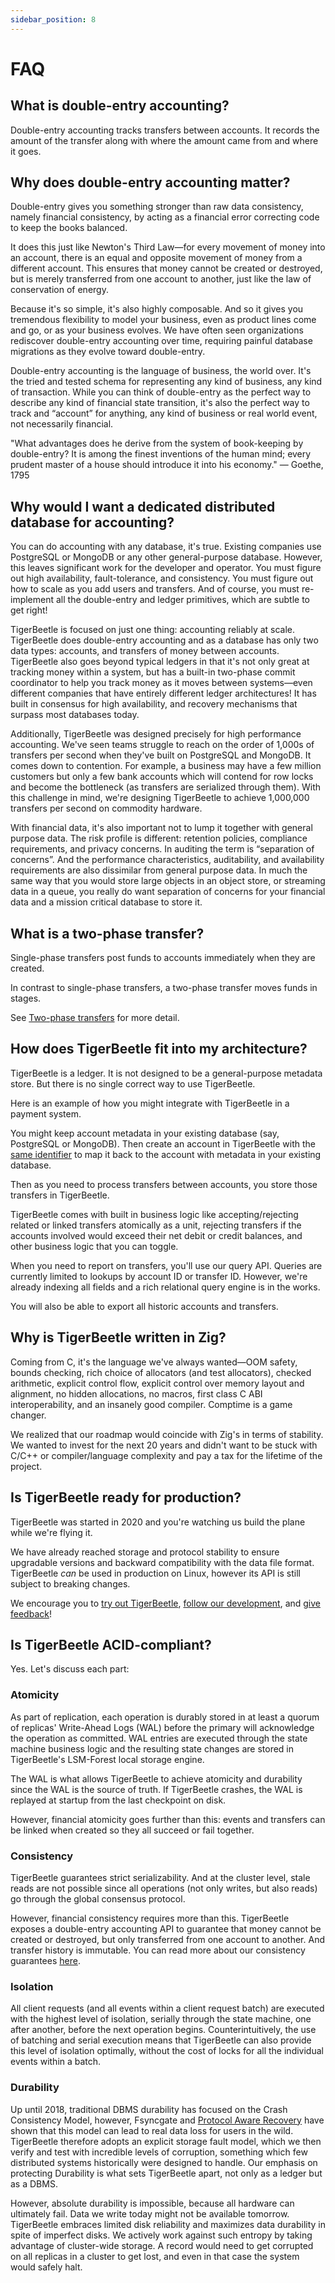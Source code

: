 ```yaml
---
sidebar_position: 8
---
```


# FAQ

## What is double-entry accounting?

Double-entry accounting tracks transfers between accounts. It records
the amount of the transfer along with where the amount came from and
where it goes.

## Why does double-entry accounting matter?

Double-entry gives you something stronger than raw data consistency,
namely financial consistency, by acting as a financial error
correcting code to keep the books balanced.

It does this just like Newton's Third Law—for every movement of money
into an account, there is an equal and opposite movement of money from
a different account. This ensures that money cannot be created or
destroyed, but is merely transferred from one account to another, just
like the law of conservation of energy.

Because it's so simple, it's also highly composable. And so it gives
you tremendous flexibility to model your business, even as product
lines come and go, or as your business evolves. We have often seen
organizations rediscover double-entry accounting over time, requiring
painful database migrations as they evolve toward double-entry.

Double-entry accounting is the language of business, the world
over. It's the tried and tested schema for representing any kind of
business, any kind of transaction. While you can think of double-entry
as the perfect way to describe any kind of financial state transition,
it's also the perfect way to track and “account” for anything, any
kind of business or real world event, not necessarily financial.

"What advantages does he derive from the system of book-keeping by
double-entry? It is among the finest inventions of the human mind;
every prudent master of a house should introduce it into his economy."
— Goethe, 1795

## Why would I want a dedicated distributed database for accounting?

You can do accounting with any database, it's true. Existing companies
use PostgreSQL or MongoDB or any other general-purpose
database. However, this leaves significant work for the developer and
operator. You must figure out high availability, fault-tolerance, and
consistency. You must figure out how to scale as you add users and
transfers. And of course, you must re-implement all the double-entry
and ledger primitives, which are subtle to get right!

TigerBeetle is focused on just one thing: accounting reliably at
scale. TigerBeetle does double-entry accounting and as a database has
only two data types: accounts, and transfers of money between
accounts. TigerBeetle also goes beyond typical ledgers in that it's
not only great at tracking money within a system, but has a built-in
two-phase commit coordinator to help you track money as it moves
between systems—even different companies that have entirely different
ledger architectures! It has built in consensus for high availability,
and recovery mechanisms that surpass most databases today.

Additionally, TigerBeetle was designed precisely for high performance
accounting. We've seen teams struggle to reach on the order of 1,000s
of transfers per second when they've built on PostgreSQL and
MongoDB. It comes down to contention. For example, a business may
have a few million customers but only a few bank accounts which will
contend for row locks and become the bottleneck (as transfers are
serialized through them). With this challenge in mind, we're designing
TigerBeetle to achieve 1,000,000 transfers per second on commodity
hardware.

With financial data, it's also important not to lump it together with
general purpose data. The risk profile is different: retention
policies, compliance requirements, and privacy concerns. In auditing
the term is “separation of concerns”. And the performance
characteristics, auditability, and availability requirements are also
dissimilar from general purpose data. In much the same way that you
would store large objects in an object store, or streaming data in a
queue, you really do want separation of concerns for your financial
data and a mission critical database to store it.

## What is a two-phase transfer?

Single-phase transfers post funds to accounts immediately when they
are created.

In contrast to single-phase transfers, a two-phase transfer moves
funds in stages.

See [Two-phase transfers](./building-on-tigerbeetle/two-phase-transfers.md) for more
detail.

## How does TigerBeetle fit into my architecture?

TigerBeetle is a ledger. It is not designed to be a general-purpose
metadata store. But there is no single correct way to use TigerBeetle.

Here is an example of how you might integrate with TigerBeetle in a
payment system.

You might keep account metadata in your existing database (say,
PostgreSQL or MongoDB). Then create an account in TigerBeetle with the
[same identifier](./building-on-tigerbeetle/data-modeling.md#reuse-foreign-identifier) to
map it back to the account with metadata in your existing database.

Then as you need to process transfers between accounts, you store
those transfers in TigerBeetle.

TigerBeetle comes with built in business logic like
accepting/rejecting related or linked transfers atomically as a unit,
rejecting transfers if the accounts involved would exceed their net
debit or credit balances, and other business logic that you can
toggle.

When you need to report on transfers, you'll use our query API.
Queries are currently limited to lookups by account ID or transfer
ID. However, we're already indexing all fields and a rich relational
query engine is in the works.

You will also be able to export all historic accounts and transfers.

## Why is TigerBeetle written in Zig?

Coming from C, it's the language we've always wanted—OOM safety,
bounds checking, rich choice of allocators (and test allocators),
checked arithmetic, explicit control flow, explicit control over
memory layout and alignment, no hidden allocations, no macros, first
class C ABI interoperability, and an insanely good compiler. Comptime
is a game changer.

We realized that our roadmap would coincide with Zig's in terms of
stability. We wanted to invest for the next 20 years and didn't want
to be stuck with C/C++ or compiler/language complexity and pay a tax
for the lifetime of the project.

## Is TigerBeetle ready for production?

TigerBeetle was started in 2020 and you're watching us build
the plane while we're flying it.

We have already reached storage and protocol stability to ensure
upgradable versions and backward compatibility with the data file
format.
TigerBeetle _can_ be used in production on Linux, however its API is
still subject to breaking changes.

We encourage you to [try out TigerBeetle](https://github.com/tigerbeetle/tigerbeetle#quickstart),
[follow our development](https://github.com/tigerbeetle/tigerbeetle#short-term-roadmap),
and [give feedback](https://slack.tigerbeetle.com/invite)!

## Is TigerBeetle ACID-compliant?

Yes. Let's discuss each part:

### Atomicity

As part of replication, each operation is durably stored in at least a
quorum of replicas' Write-Ahead Logs (WAL) before the primary will
acknowledge the operation as committed. WAL entries are executed
through the state machine business logic and the resulting state
changes are stored in TigerBeetle's LSM-Forest local storage engine.

The WAL is what allows TigerBeetle to achieve atomicity and durability
since the WAL is the source of truth. If TigerBeetle crashes, the WAL
is replayed at startup from the last checkpoint on disk.

However, financial atomicity goes further than this: events and
transfers can be linked when created so they all succeed or fail
together.

### Consistency

TigerBeetle guarantees strict serializability. And at the cluster
level, stale reads are not possible since all operations (not only
writes, but also reads) go through the global consensus protocol.

However, financial consistency requires more than this. TigerBeetle
exposes a double-entry accounting API to guarantee that money cannot
be created or destroyed, but only transferred from one account to
another. And transfer history is immutable. You can read more about
our consistency guarantees [here](./building-on-tigerbeetle/consistency.md).

### Isolation

All client requests (and all events within a client request batch) are
executed with the highest level of isolation, serially through the
state machine, one after another, before the next operation
begins. Counterintuitively, the use of batching and serial execution
means that TigerBeetle can also provide this level of isolation
optimally, without the cost of locks for all the individual events
within a batch.

### Durability

Up until 2018, traditional DBMS durability has focused on the Crash
Consistency Model, however, Fsyncgate and [Protocol Aware
Recovery](https://www.usenix.org/conference/fast18/presentation/alagappan)
have shown that this model can lead to real data loss for users in the
wild. TigerBeetle therefore adopts an explicit storage fault model,
which we then verify and test with incredible levels of corruption,
something which few distributed systems historically were designed to
handle. Our emphasis on protecting Durability is what sets TigerBeetle
apart, not only as a ledger but as a DBMS.

However, absolute durability is impossible, because all hardware can
ultimately fail. Data we write today might not be available
tomorrow. TigerBeetle embraces limited disk reliability and maximizes
data durability in spite of imperfect disks. We actively work against
such entropy by taking advantage of cluster-wide storage. A record
would need to get corrupted on all replicas in a cluster to get lost,
and even in that case the system would safely halt.
